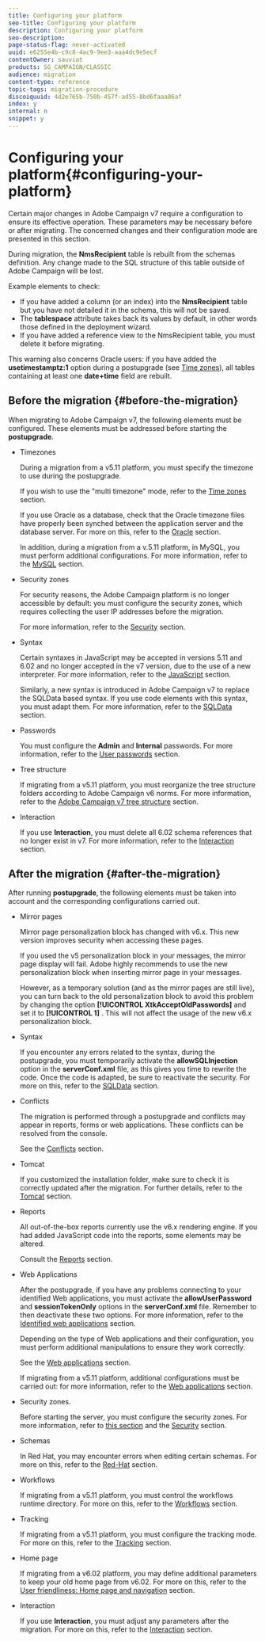 ```yaml
---
title: Configuring your platform
seo-title: Configuring your platform
description: Configuring your platform
seo-description: 
page-status-flag: never-activated
uuid: e6255e4b-c9c8-4ac9-9ee3-aaa4dc9e5ecf
contentOwner: sauviat
products: SG_CAMPAIGN/CLASSIC
audience: migration
content-type: reference
topic-tags: migration-procedure
discoiquuid: 4d2e765b-750b-457f-ad55-8bd6faaa86af
index: y
internal: n
snippet: y
---
```


# Configuring your platform{#configuring-your-platform}

Certain major changes in Adobe Campaign v7 require a configuration to ensure its effective operation. These parameters may be necessary before or after migrating. The concerned changes and their configuration mode are presented in this section.

During migration, the **NmsRecipient** table is rebuilt from the schemas definition. Any change made to the SQL structure of this table outside of Adobe Campaign will be lost.

Example elements to check:

* If you have added a column (or an index) into the **NmsRecipient** table but you have not detailed it in the schema, this will not be saved.
* The **tablespace** attribute takes back its values by default, in other words those defined in the deployment wizard.
* If you have added a reference view to the NmsRecipient table, you must delete it before migrating.

This warning also concerns Oracle users: if you have added the **usetimestamptz:1** option during a postupgrade (see [Time zones](https://helpx.adobe.com/campaign/standard/migration/using/general-configurations.html#time-zones)), all tables containing at least one **date+time** field are rebuilt.

## Before the migration {#before-the-migration}

When migrating to Adobe Campaign v7, the following elements must be configured. These elements must be addressed before starting the **postupgrade**.

* Timezones

  During a migration from a v5.11 platform, you must specify the timezone to use during the postupgrade.

  If you wish to use the "multi timezone" mode, refer to the [Time zones](https://helpx.adobe.com/campaign/standard/migration/using/general-configurations.html#time-zones) section.

  If you use Oracle as a database, check that the Oracle timezone files have properly been synched between the application server and the database server. For more on this, refer to the [Oracle](https://helpx.adobe.com/campaign/standard/migration/using/general-configurations.html#oracle) section.

  In addition, during a migration from a v.5.11 platform, in MySQL, you must perform additional configurations. For more information, refer to the [MySQL](https://helpx.adobe.com/campaign/standard/migration/using/specific-configurations-in-v5_11.html#mysql-) section.

* Security zones

  For security reasons, the Adobe Campaign platform is no longer accessible by default: you must configure the security zones, which requires collecting the user IP addresses before the migration.

  For more information, refer to the [Security](https://helpx.adobe.com/campaign/standard/migration/using/general-configurations.html#security) section.

* Syntax

  Certain syntaxes in JavaScript may be accepted in versions 5.11 and 6.02 and no longer accepted in the v7 version, due to the use of a new interpreter. For more information, refer to the [JavaScript](https://helpx.adobe.com/campaign/standard/migration/using/general-configurations.html#javascript) section.

  Similarly, a new syntax is introduced in Adobe Campaign v7 to replace the SQLData based syntax. If you use code elements with this syntax, you must adapt them. For more information, refer to the [SQLData](https://helpx.adobe.com/campaign/standard/migration/using/general-configurations.html#sqldata) section.

* Passwords

  You must configure the **Admin** and **Internal** passwords. For more information, refer to the [User passwords](https://helpx.adobe.com/campaign/standard/migration/using/before-starting-migration.html#user-passwords) section.

* Tree structure

  If migrating from a v5.11 platform, you must reorganize the tree structure folders according to Adobe Campaign v6 norms. For more information, refer to the [Adobe Campaign v7 tree structure](https://helpx.adobe.com/campaign/standard/migration/using/specific-configurations-in-v5_11.html#adobe-campaign-v7-tree-structure) section.

* Interaction

  If you use **Interaction**, you must delete all 6.02 schema references that no longer exist in v7. For more information, refer to the [Interaction](https://helpx.adobe.com/campaign/standard/migration/using/general-configurations.html#interaction) section.

## After the migration {#after-the-migration}

After running **postupgrade**, the following elements must be taken into account and the corresponding configurations carried out.

* Mirror pages

  Mirror page personalization block has changed with v6.x. This new version improves security when accessing these pages.

  If you used the v5 personalization block in your messages, the mirror page display will fail. Adobe highly recommends to use the new personalization block when inserting mirror page in your messages.

  However, as a temporary solution (and as the mirror pages are still live), you can turn back to the old personalization block to avoid this problem by changing the option **[!UICONTROL XtkAcceptOldPasswords]** and set it to **[!UICONTROL 1]** . This will not affect the usage of the new v6.x personalization block.

* Syntax

  If you encounter any errors related to the syntax, during the postupgrade, you must temporarily activate the **allowSQLInjection** option in the **serverConf.xml** file, as this gives you time to rewrite the code. Once the code is adapted, be sure to reactivate the security. For more on this, refer to the [SQLData](https://helpx.adobe.com/campaign/standard/migration/using/general-configurations.html#sqldata) section.

* Conflicts

  The migration is performed through a postupgrade and conflicts may appear in reports, forms or web applications. These conflicts can be resolved from the console.

  See the [Conflicts](https://helpx.adobe.com/campaign/standard/migration/using/general-configurations.html#conflicts) section.

* Tomcat

  If you customized the installation folder, make sure to check it is correctly updated after the migration. For further details, refer to the [Tomcat](https://helpx.adobe.com/campaign/standard/migration/using/general-configurations.html#tomcat) section.

* Reports

  All out-of-the-box reports currently use the v6.x rendering engine. If you had added JavaScript code into the reports, some elements may be altered.

  Consult the [Reports](https://helpx.adobe.com/campaign/standard/migration/using/general-configurations.html#reports) section.

* Web Applications

  After the postupgrade, if you have any problems connecting to your identified Web applications, you must activate the **allowUserPassword** and **sessionTokenOnly** options in the **serverConf.xml** file. Remember to then deactivate these two options. For more information, refer to the [Identified web applications](https://helpx.adobe.com/campaign/standard/migration/using/general-configurations.html#identified-web-applications) section.

  Depending on the type of Web applications and their configuration, you must perform additional manipulations to ensure they work correctly.

  See the [Web applications](https://helpx.adobe.com/campaign/standard/migration/using/general-configurations.html#web-applications) section.

  If migrating from a v5.11 platform, additional configurations must be carried out: for more information, refer to the [Web applications](https://helpx.adobe.com/campaign/standard/migration/using/specific-configurations-in-v5_11.html#web-applications) section.

* Security zones.

  Before starting the server, you must configure the security zones. For more information, refer to [this section](https://helpx.adobe.com/campaign/classic/installation/using/configuring-campaign-server.html#defining-security-zones) and the [Security](https://helpx.adobe.com/campaign/standard/migration/using/general-configurations.html#security) section.

* Schemas

  In Red Hat, you may encounter errors when editing certain schemas. For more on this, refer to the [Red-Hat](https://helpx.adobe.com/campaign/standard/migration/using/general-configurations.html#red-hat) section.

* Workflows

  If migrating from a v5.11 platform, you must control the workflows runtime directory. For more on this, refer to the [Workflows](https://helpx.adobe.com/campaign/standard/migration/using/specific-configurations-in-v5_11.html#workflows) section.

* Tracking

  If migrating from a v5.11 platform, you must configure the tracking mode. For more on this, refer to the [Tracking](https://helpx.adobe.com/campaign/standard/migration/using/specific-configurations-in-v5_11.html#tracking) section.

* Home page

  If migrating from a v6.02 platform, you may define additional parameters to keep your old home page from v6.02. For more on this, refer to the [User friendliness: Home page and navigation](https://helpx.adobe.com/campaign/standard/migration/using/specific-configurations-in-v6_02.html#user-friendliness--home-page-and-navigation) section.

* Interaction

  If you use **Interaction**, you must adjust any parameters after the migration. For more on this, refer to the [Interaction](https://helpx.adobe.com/campaign/standard/migration/using/general-configurations.html#interaction) section.

